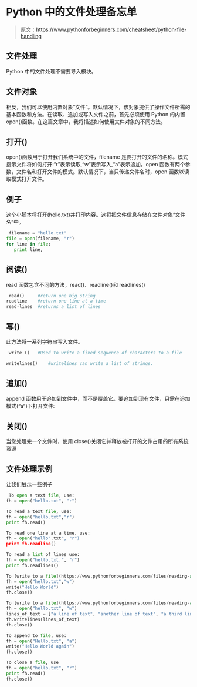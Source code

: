 # Python 中的文件处理备忘单

> 原文：<https://www.pythonforbeginners.com/cheatsheet/python-file-handling>

## 文件处理

Python 中的文件处理不需要导入模块。

## 文件对象

相反，我们可以使用内置对象“文件”。默认情况下，该对象提供了操作文件所需的基本函数和方法。在读取、追加或写入文件之前，首先必须使用 Python 的内置 open()函数。在这篇文章中，我将描述如何使用文件对象的不同方法。

## 打开()

open()函数用于打开我们系统中的文件，filename 是要打开的文件的名称。模式指示文件将如何打开:“r”表示读取,“w”表示写入,“a”表示追加。open 函数有两个参数，文件名和打开文件的模式。默认情况下，当只传递文件名时，open 函数以读取模式打开文件。

## 例子

这个小脚本将打开(hello.txt)并打印内容。这将把文件信息存储在文件对象“文件名”中。

```py
 filename = "hello.txt"
file = open(filename, "r")
for line in file:
   print line, 
```

## 阅读()

read 函数包含不同的方法，read()、readline()和 readlines()

```py
 read()		#return one big string
readline	#return one line at a time
read-lines 	#returns a list of lines 
```

## 写()

此方法将一系列字符串写入文件。

```py
 write ()	#Used to write a fixed sequence of characters to a file

writelines()	#writelines can write a list of strings. 
```

## 追加()

append 函数用于追加到文件中，而不是覆盖它。要追加到现有文件，只需在追加模式(“a”)下打开文件:

## 关闭()

当您处理完一个文件时，使用 close()关闭它并释放被打开的文件占用的所有系统资源

## 文件处理示例

让我们展示一些例子

```py
 To open a text file, use:
fh = open("hello.txt", "r")

To read a text file, use:
fh = open("hello.txt","r")
print fh.read()

To read one line at a time, use:
fh = open("hello".txt", "r")
print fh.readline()

To read a list of lines use:
fh = open("hello.txt.", "r")
print fh.readlines()

To [write to a file](https://www.pythonforbeginners.com/files/reading-and-writing-files-in-python), use:
fh = open("hello.txt","w")
write("Hello World")
fh.close()

To [write to a file](https://www.pythonforbeginners.com/files/reading-and-writing-files-in-python), use:
fh = open("hello.txt", "w")
lines_of_text = ["a line of text", "another line of text", "a third line"]
fh.writelines(lines_of_text)
fh.close()

To append to file, use:
fh = open("Hello.txt", "a")
write("Hello World again")
fh.close()

To close a file, use
fh = open("hello.txt", "r")
print fh.read()
fh.close() 
```